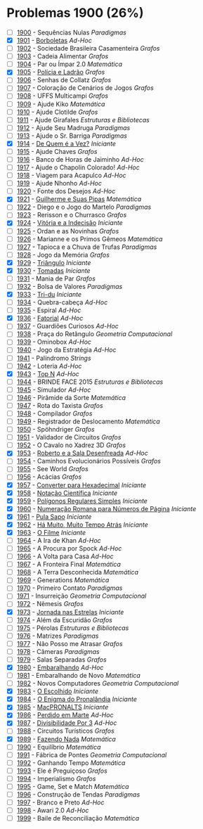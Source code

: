 # Problemas 1900 (26%)

  - [ ]  [1900](https://www.beecrowd.com.br/judge/pt/problems/view/1900) - Sequências Nulas *Paradigmas*
  - [x]  [1901](https://www.beecrowd.com.br/judge/pt/problems/view/1901) - [Borboletas](https://github.com/potigol/beecrowd/blob/master/src/1900/1901.poti) *Ad-Hoc*
  - [ ]  [1902](https://www.beecrowd.com.br/judge/pt/problems/view/1902) - Sociedade Brasileira Casamenteira *Grafos*
  - [ ]  [1903](https://www.beecrowd.com.br/judge/pt/problems/view/1903) - Cadeia Alimentar *Grafos*
  - [ ]  [1904](https://www.beecrowd.com.br/judge/pt/problems/view/1904) - Par ou Ímpar 2.0 *Matemática*
  - [x]  [1905](https://www.beecrowd.com.br/judge/pt/problems/view/1905) - [Polícia e Ladrão](https://github.com/potigol/beecrowd/blob/master/src/1900/1905.poti) *Grafos*
  - [ ]  [1906](https://www.beecrowd.com.br/judge/pt/problems/view/1906) - Senhas de Collatz *Grafos*
  - [ ]  [1907](https://www.beecrowd.com.br/judge/pt/problems/view/1907) - Coloração de Cenários de Jogos *Grafos*
  - [ ]  [1908](https://www.beecrowd.com.br/judge/pt/problems/view/1908) - UFFS Multicampi *Grafos*
  - [ ]  [1909](https://www.beecrowd.com.br/judge/pt/problems/view/1909) - Ajude Kiko *Matemática*
  - [ ]  [1910](https://www.beecrowd.com.br/judge/pt/problems/view/1910) - Ajude Clotilde *Grafos*
  - [ ]  [1911](https://www.beecrowd.com.br/judge/pt/problems/view/1911) - Ajude Girafales *Estruturas e Bibliotecas*
  - [ ]  [1912](https://www.beecrowd.com.br/judge/pt/problems/view/1912) - Ajude Seu Madruga *Paradigmas*
  - [ ]  [1913](https://www.beecrowd.com.br/judge/pt/problems/view/1913) - Ajude o Sr. Barriga *Paradigmas*
  - [x]  [1914](https://www.beecrowd.com.br/judge/pt/problems/view/1914) - [De Quem é a Vez?](https://github.com/potigol/beecrowd/blob/master/src/1900/1914.poti) *Iniciante*
  - [ ]  [1915](https://www.beecrowd.com.br/judge/pt/problems/view/1915) - Ajude Chaves *Grafos*
  - [ ]  [1916](https://www.beecrowd.com.br/judge/pt/problems/view/1916) - Banco de Horas de Jaiminho *Ad-Hoc*
  - [ ]  [1917](https://www.beecrowd.com.br/judge/pt/problems/view/1917) - Ajude o Chapolin Colorado! *Ad-Hoc*
  - [ ]  [1918](https://www.beecrowd.com.br/judge/pt/problems/view/1918) - Viagem para Acapulco *Ad-Hoc*
  - [ ]  [1919](https://www.beecrowd.com.br/judge/pt/problems/view/1919) - Ajude Nhonho *Ad-Hoc*
  - [ ]  [1920](https://www.beecrowd.com.br/judge/pt/problems/view/1920) - Fonte dos Desejos *Ad-Hoc*
  - [x]  [1921](https://www.beecrowd.com.br/judge/pt/problems/view/1921) - [Guilherme e Suas Pipas](https://github.com/potigol/beecrowd/blob/master/src/1900/1921.poti) *Matemática*
  - [ ]  [1922](https://www.beecrowd.com.br/judge/pt/problems/view/1922) - Diego e o Jogo do Martelo *Paradigmas*
  - [ ]  [1923](https://www.beecrowd.com.br/judge/pt/problems/view/1923) - Rerisson e o Churrasco *Grafos*
  - [x]  [1924](https://www.beecrowd.com.br/judge/pt/problems/view/1924) - [Vitória e a Indecisão](https://github.com/potigol/beecrowd/blob/master/src/1900/1924.poti) *Iniciante*
  - [ ]  [1925](https://www.beecrowd.com.br/judge/pt/problems/view/1925) - Ordan e as Novinhas *Grafos*
  - [ ]  [1926](https://www.beecrowd.com.br/judge/pt/problems/view/1926) - Marianne e os Primos Gêmeos *Matemática*
  - [ ]  [1927](https://www.beecrowd.com.br/judge/pt/problems/view/1927) - Tapioca e a Chuva de Trufas *Paradigmas*
  - [ ]  [1928](https://www.beecrowd.com.br/judge/pt/problems/view/1928) - Jogo da Memória *Grafos*
  - [x]  [1929](https://www.beecrowd.com.br/judge/pt/problems/view/1929) - [Triângulo](https://github.com/potigol/beecrowd/blob/master/src/1900/1929.poti) *Iniciante*
  - [x]  [1930](https://www.beecrowd.com.br/judge/pt/problems/view/1930) - [Tomadas](https://github.com/potigol/beecrowd/blob/master/src/1900/1930.poti) *Iniciante*
  - [ ]  [1931](https://www.beecrowd.com.br/judge/pt/problems/view/1931) - Mania de Par *Grafos*
  - [ ]  [1932](https://www.beecrowd.com.br/judge/pt/problems/view/1932) - Bolsa de Valores *Paradigmas*
  - [x]  [1933](https://www.beecrowd.com.br/judge/pt/problems/view/1933) - [Tri-du](https://github.com/potigol/beecrowd/blob/master/src/1900/1933.poti) *Iniciante*
  - [ ]  [1934](https://www.beecrowd.com.br/judge/pt/problems/view/1934) - Quebra-cabeça *Ad-Hoc*
  - [ ]  [1935](https://www.beecrowd.com.br/judge/pt/problems/view/1935) - Espiral *Ad-Hoc*
  - [x]  [1936](https://www.beecrowd.com.br/judge/pt/problems/view/1936) - [Fatorial](https://github.com/potigol/beecrowd/blob/master/src/1900/1936.poti) *Ad-Hoc*
  - [ ]  [1937](https://www.beecrowd.com.br/judge/pt/problems/view/1937) - Guardiões Curiosos *Ad-Hoc*
  - [ ]  [1938](https://www.beecrowd.com.br/judge/pt/problems/view/1938) - Praça do Retângulo *Geometria Computacional*
  - [ ]  [1939](https://www.beecrowd.com.br/judge/pt/problems/view/1939) - Ominobox *Ad-Hoc*
  - [ ]  [1940](https://www.beecrowd.com.br/judge/pt/problems/view/1940) - Jogo da Estratégia *Ad-Hoc*
  - [ ]  [1941](https://www.beecrowd.com.br/judge/pt/problems/view/1941) - Palíndromo *Strings*
  - [ ]  [1942](https://www.beecrowd.com.br/judge/pt/problems/view/1942) - Loteria *Ad-Hoc*
  - [x]  [1943](https://www.beecrowd.com.br/judge/pt/problems/view/1943) - [Top N](https://github.com/potigol/beecrowd/blob/master/src/1900/1943.poti) *Ad-Hoc*
  - [ ]  [1944](https://www.beecrowd.com.br/judge/pt/problems/view/1944) - BRINDE FACE 2015 *Estruturas e Bibliotecas*
  - [ ]  [1945](https://www.beecrowd.com.br/judge/pt/problems/view/1945) - Simulador *Ad-Hoc*
  - [ ]  [1946](https://www.beecrowd.com.br/judge/pt/problems/view/1946) - Pirâmide da Sorte *Matemática*
  - [ ]  [1947](https://www.beecrowd.com.br/judge/pt/problems/view/1947) - Rota do Taxista *Grafos*
  - [ ]  [1948](https://www.beecrowd.com.br/judge/pt/problems/view/1948) - Compilador *Grafos*
  - [ ]  [1949](https://www.beecrowd.com.br/judge/pt/problems/view/1949) - Registrador de Deslocamento *Matemática*
  - [ ]  [1950](https://www.beecrowd.com.br/judge/pt/problems/view/1950) - Spöhndriger *Grafos*
  - [ ]  [1951](https://www.beecrowd.com.br/judge/pt/problems/view/1951) - Validador de Circuitos *Grafos*
  - [ ]  [1952](https://www.beecrowd.com.br/judge/pt/problems/view/1952) - O Cavalo no Xadrez 3D *Grafos*
  - [x]  [1953](https://www.beecrowd.com.br/judge/pt/problems/view/1953) - [Roberto e a Sala Desenfreada](https://github.com/potigol/beecrowd/blob/master/src/1900/1953.poti) *Ad-Hoc*
  - [ ]  [1954](https://www.beecrowd.com.br/judge/pt/problems/view/1954) - Caminhos Evolucionários Possíveis *Grafos*
  - [ ]  [1955](https://www.beecrowd.com.br/judge/pt/problems/view/1955) - See World *Grafos*
  - [ ]  [1956](https://www.beecrowd.com.br/judge/pt/problems/view/1956) - Acácias *Grafos*
  - [x]  [1957](https://www.beecrowd.com.br/judge/pt/problems/view/1957) - [Converter para Hexadecimal](https://github.com/potigol/beecrowd/blob/master/src/1900/1957.poti) *Iniciante*
  - [x]  [1958](https://www.beecrowd.com.br/judge/pt/problems/view/1958) - [Notação Científica](https://github.com/potigol/beecrowd/blob/master/src/1900/1958.poti) *Iniciante*
  - [x]  [1959](https://www.beecrowd.com.br/judge/pt/problems/view/1959) - [Polígonos Regulares Simples](https://github.com/potigol/beecrowd/blob/master/src/1900/1959.poti) *Iniciante*
  - [x]  [1960](https://www.beecrowd.com.br/judge/pt/problems/view/1960) - [Numeração Romana para Números de Página](https://github.com/potigol/beecrowd/blob/master/src/1900/1960.poti) *Iniciante*
  - [x]  [1961](https://www.beecrowd.com.br/judge/pt/problems/view/1961) - [Pula Sapo](https://github.com/potigol/beecrowd/blob/master/src/1900/1961.poti) *Iniciante*
  - [x]  [1962](https://www.beecrowd.com.br/judge/pt/problems/view/1962) - [Há Muito, Muito Tempo Atrás](https://github.com/potigol/beecrowd/blob/master/src/1900/1962.poti) *Iniciante*
  - [x]  [1963](https://www.beecrowd.com.br/judge/pt/problems/view/1963) - [O Filme](https://github.com/potigol/beecrowd/blob/master/src/1900/1963.poti) *Iniciante*
  - [ ]  [1964](https://www.beecrowd.com.br/judge/pt/problems/view/1964) - A Ira de Khan *Ad-Hoc*
  - [ ]  [1965](https://www.beecrowd.com.br/judge/pt/problems/view/1965) - A Procura por Spock *Ad-Hoc*
  - [ ]  [1966](https://www.beecrowd.com.br/judge/pt/problems/view/1966) - A Volta para Casa *Ad-Hoc*
  - [ ]  [1967](https://www.beecrowd.com.br/judge/pt/problems/view/1967) - A Fronteira Final *Matemática*
  - [ ]  [1968](https://www.beecrowd.com.br/judge/pt/problems/view/1968) - A Terra Desconhecida *Matemática*
  - [ ]  [1969](https://www.beecrowd.com.br/judge/pt/problems/view/1969) - Generations *Matemática*
  - [ ]  [1970](https://www.beecrowd.com.br/judge/pt/problems/view/1970) - Primeiro Contato *Paradigmas*
  - [ ]  [1971](https://www.beecrowd.com.br/judge/pt/problems/view/1971) - Insurreição *Geometria Computacional*
  - [ ]  [1972](https://www.beecrowd.com.br/judge/pt/problems/view/1972) - Nêmesis *Grafos*
  - [x]  [1973](https://www.beecrowd.com.br/judge/pt/problems/view/1973) - [Jornada nas Estrelas](https://github.com/potigol/beecrowd/blob/master/src/1900/1973.poti) *Iniciante*
  - [ ]  [1974](https://www.beecrowd.com.br/judge/pt/problems/view/1974) - Além da Escuridão *Grafos*
  - [ ]  [1975](https://www.beecrowd.com.br/judge/pt/problems/view/1975) - Pérolas *Estruturas e Bibliotecas*
  - [ ]  [1976](https://www.beecrowd.com.br/judge/pt/problems/view/1976) - Matrizes *Paradigmas*
  - [ ]  [1977](https://www.beecrowd.com.br/judge/pt/problems/view/1977) - Não Posso me Atrasar *Grafos*
  - [ ]  [1978](https://www.beecrowd.com.br/judge/pt/problems/view/1978) - Câmeras *Paradigmas*
  - [ ]  [1979](https://www.beecrowd.com.br/judge/pt/problems/view/1979) - Salas Separadas *Grafos*
  - [x]  [1980](https://www.beecrowd.com.br/judge/pt/problems/view/1980) - [Embaralhando](https://github.com/potigol/beecrowd/blob/master/src/1900/1980.poti) *Ad-Hoc*
  - [ ]  [1981](https://www.beecrowd.com.br/judge/pt/problems/view/1981) - Embaralhando de Novo *Matemática*
  - [ ]  [1982](https://www.beecrowd.com.br/judge/pt/problems/view/1982) - Novos Computadores *Geometria Computacional*
  - [x]  [1983](https://www.beecrowd.com.br/judge/pt/problems/view/1983) - [O Escolhido](https://github.com/potigol/beecrowd/blob/master/src/1900/1983.poti) *Iniciante*
  - [x]  [1984](https://www.beecrowd.com.br/judge/pt/problems/view/1984) - [O Enigma do Pronalândia](https://github.com/potigol/beecrowd/blob/master/src/1900/1984.poti) *Iniciante*
  - [x]  [1985](https://www.beecrowd.com.br/judge/pt/problems/view/1985) - [MacPRONALTS](https://github.com/potigol/beecrowd/blob/master/src/1900/1985.poti) *Iniciante*
  - [x]  [1986](https://www.beecrowd.com.br/judge/pt/problems/view/1986) - [Perdido em Marte](https://github.com/potigol/beecrowd/blob/master/src/1900/1986.poti) *Ad-Hoc*
  - [x]  [1987](https://www.beecrowd.com.br/judge/pt/problems/view/1987) - [Divisibilidade Por 3](https://github.com/potigol/beecrowd/blob/master/src/1900/1987.poti) *Ad-Hoc*
  - [ ]  [1988](https://www.beecrowd.com.br/judge/pt/problems/view/1988) - Circuitos Turísticos *Grafos*
  - [x]  [1989](https://www.beecrowd.com.br/judge/pt/problems/view/1989) - [Fazendo Nada](https://github.com/potigol/beecrowd/blob/master/src/1900/1989.poti) *Matemática*
  - [ ]  [1990](https://www.beecrowd.com.br/judge/pt/problems/view/1990) - Equilíbrio *Matemática*
  - [ ]  [1991](https://www.beecrowd.com.br/judge/pt/problems/view/1991) - Fábrica de Pontes *Geometria Computacional*
  - [ ]  [1992](https://www.beecrowd.com.br/judge/pt/problems/view/1992) - Ganhando Tempo *Matemática*
  - [ ]  [1993](https://www.beecrowd.com.br/judge/pt/problems/view/1993) - Ele é Preguiçoso *Grafos*
  - [ ]  [1994](https://www.beecrowd.com.br/judge/pt/problems/view/1994) - Imperialismo *Grafos*
  - [ ]  [1995](https://www.beecrowd.com.br/judge/pt/problems/view/1995) - Game, Set e Match *Matemática*
  - [ ]  [1996](https://www.beecrowd.com.br/judge/pt/problems/view/1996) - Construção de Tendas *Paradigmas*
  - [ ]  [1997](https://www.beecrowd.com.br/judge/pt/problems/view/1997) - Branco e Preto *Ad-Hoc*
  - [ ]  [1998](https://www.beecrowd.com.br/judge/pt/problems/view/1998) - Awari 2.0 *Ad-Hoc*
  - [ ]  [1999](https://www.beecrowd.com.br/judge/pt/problems/view/1999) - Baile de Reconciliação *Matemática*